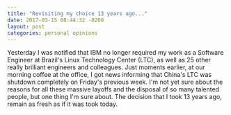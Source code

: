 ```yaml
---
title: "Revisiting my choice 13 years ago..."
date: 2017-03-15 08:44:32 -0200
layout: post
categories: personal opinions
---
```

Yesterday I was notified that IBM no longer required my work as a Software Engineer at Brazil's Linux Technology Center (LTC), as well as 25 other really brilliant engineers and colleagues.<!--more-->
Just moments earlier, at our morning coffee at the office, I got news informing that China's LTC was shutdown completely on Friday's previous week. I'm not yet sure about the reasons for all these massive layoffs and the disposal of so many talented people, but one thing I'm sure about. The decision that I took 13 years ago, remain as fresh as if it was took today.
